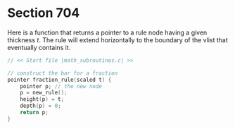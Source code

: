 # Section 704

Here is a function that returns a pointer to a rule node having a given thickness *t*.
The rule will extend horizontally to the boundary of the vlist that eventually contains it.

```c math/math_subroutines.c
// << Start file |math_subroutines.c| >>

// construct the bar for a fraction
pointer fraction_rule(scaled t) {
    pointer p; // the new node
    p = new_rule();
    height(p) = t;
    depth(p) = 0;
    return p;
}
```
